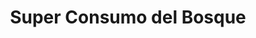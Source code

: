 ---
title: "Super Consumo del Bosque"
url: /perena-de-la-ribera/super-consumo-del-bosque/
shop: Supermarkt
---
